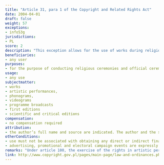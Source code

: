 ```yaml
---
title: "Article 31, para 1 of the Copyright and Related Rights Act"
date: 2004-04-01
draft: false
weight: 57
exceptions:
- info53g
jurisdictions:
- PL
score: 2
description: "This exception allows for the use of works during religious ceremonies and official ceremonies organised by public authorities if this is not associated with obtaining any direct or indirect financial benefit. Advertising, promotional and electoral campaign events are expressly excluded from the scope of the exception." 
beneficiaries:
- any user
purposes: 
- for the purpose of conducting religious ceremonies and official ceremonies organised by public authorities (non-commercial)
usage:
- any use
subjectmatter:
- works
- artistic performances,
- phonograms,
- videograms
- programme broadcasts
- first editions
- scientific and critical editions
compensation:
- no compensation required
attribution: 
- the author’s full name and source are indicated. The author and the source should be indicated taking into account existing possibilities
otherConditions: 
- use must not be associated with obtaining any direct or indirect financial benefit
- advertising, promotional and electoral campaign events are expressly excluded from the scope of the exception
remarks: "Under article 100, the exercise of the rights in artistic performances, phonograms, videograms and programme broadcasts, first editions or scientific and critical editions, is subject to the restrictions referred to in Articles 23-35, respectively."
link: http://www.copyright.gov.pl/pages/main-page/law-and-ordinances.php
---
```

